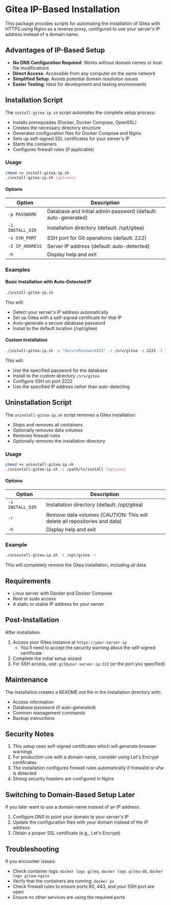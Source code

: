 # Gitea IP-Based Installation

This package provides scripts for automating the installation of Gitea with HTTPS using Nginx as a reverse proxy, configured to use your server's IP address instead of a domain name.

## Advantages of IP-Based Setup

- **No DNS Configuration Required**: Works without domain names or host file modifications
- **Direct Access**: Accessible from any computer on the same network
- **Simplified Setup**: Avoids potential domain resolution issues
- **Easier Testing**: Ideal for development and testing environments

## Installation Script

The `install-gitea-ip.sh` script automates the complete setup process:

- Installs prerequisites (Docker, Docker Compose, OpenSSL)
- Creates the necessary directory structure
- Generates configuration files for Docker Compose and Nginx
- Sets up self-signed SSL certificates for your server's IP
- Starts the containers
- Configures firewall rules (if applicable)

### Usage

```bash
chmod +x install-gitea-ip.sh
./install-gitea-ip.sh [options]
```

#### Options

| Option           | Description                                                   |
| ---------------- | ------------------------------------------------------------- |
| `-p PASSWORD`    | Database and initial admin password (default: auto-generated) |
| `-i INSTALL_DIR` | Installation directory (default: /opt/gitea)                  |
| `-s SSH_PORT`    | SSH port for Git operations (default: 222)                    |
| `-I IP_ADDRESS`  | Server IP address (default: auto-detected)                    |
| `-h`             | Display help and exit                                         |

### Examples

#### Basic Installation with Auto-Detected IP

```bash
./install-gitea-ip.sh
```

This will:

- Detect your server's IP address automatically
- Set up Gitea with a self-signed certificate for that IP
- Auto-generate a secure database password
- Install to the default location (/opt/gitea)

#### Custom Installation

```bash
./install-gitea-ip.sh -p "SecurePassword123" -i /srv/gitea -s 2222 -I 192.168.1.100
```

This will:

- Use the specified password for the database
- Install to the custom directory `/srv/gitea`
- Configure SSH on port 2222
- Use the specified IP address rather than auto-detecting

## Uninstallation Script

The `uninstall-gitea-ip.sh` script removes a Gitea installation:

- Stops and removes all containers
- Optionally removes data volumes
- Removes firewall rules
- Optionally removes the installation directory

### Usage

```bash
chmod +x uninstall-gitea-ip.sh
./uninstall-gitea-ip.sh -i /path/to/install [options]
```

#### Options

| Option           | Description                                                               |
| ---------------- | ------------------------------------------------------------------------- |
| `-i INSTALL_DIR` | Installation directory (default: /opt/gitea)                              |
| `-r`             | Remove data volumes (CAUTION: This will delete all repositories and data) |
| `-h`             | Display help and exit                                                     |

### Example

```bash
./uninstall-gitea-ip.sh -i /opt/gitea -r
```

This will completely remove the Gitea installation, including all data.

## Requirements

- Linux server with Docker and Docker Compose
- Root or sudo access
- A static or stable IP address for your server

## Post-Installation

After installation:

1. Access your Gitea instance at `https://your-server-ip`
   - You'll need to accept the security warning about the self-signed certificate
2. Complete the initial setup wizard
3. For SSH access, use: `git@your-server-ip:222` (or the port you specified)

## Maintenance

The installation creates a README.md file in the installation directory with:

- Access information
- Database password (if auto-generated)
- Common management commands
- Backup instructions

## Security Notes

1. This setup uses self-signed certificates which will generate browser warnings
2. For production use with a domain name, consider using Let's Encrypt certificates
3. The installation configures firewall rules automatically if firewalld or ufw is detected
4. Strong security headers are configured in Nginx

## Switching to Domain-Based Setup Later

If you later want to use a domain name instead of an IP address:

1. Configure DNS to point your domain to your server's IP
2. Update the configuration files with your domain instead of the IP address
3. Obtain a proper SSL certificate (e.g., Let's Encrypt)

## Troubleshooting

If you encounter issues:

- Check container logs: `docker logs gitea`, `docker logs gitea-db`, `docker logs gitea-nginx`
- Verify that the containers are running: `docker ps`
- Check firewall rules to ensure ports 80, 443, and your SSH port are open
- Ensure no other services are using the required ports
